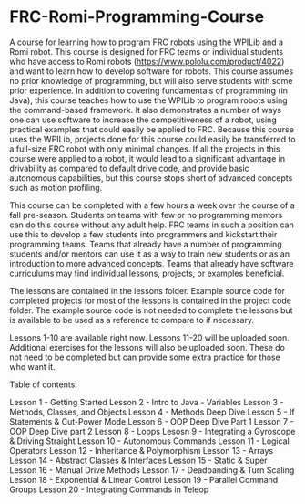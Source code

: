 # FRC-Romi-Programming-Course
A course for learning how to program FRC robots using the WPILib and a Romi robot. This course is designed for FRC teams or individual students who have access to Romi robots (https://www.pololu.com/product/4022) and want to learn how to develop software for robots. This course assumes no prior knowledge of programming, but will also serve students with some prior experience. In addition to covering fundamentals of programming (in Java), this course teaches how to use the WPILib to program robots using the command-based framework. It also demonstrates a number of ways one can use software to increase the competitiveness of a robot, using practical examples that could easily be applied to FRC. Because this course uses the WPILib, projects done for this course could easily be transferred to a full-size FRC robot with only minimal changes. If all the projects in this course were applied to a robot, it would lead to a significant advantage in drivability as compared to default drive code, and provide basic autonomous capabilities, but this course stops short of advanced concepts such as motion profiling.

This course can be completed with a few hours a week over the course of a fall pre-season. Students on teams with few or no programming mentors can do this course without any adult help. FRC teams in such a position can use this to develop a few students into programmers and kickstart their programming teams. Teams that already have a number of programming students and/or mentors can use it as a way to train new students or as an introduction to more advanced concepts. Teams that already have software curriculums may find individual lessons, projects, or examples beneficial.

The lessons are contained in the lessons folder. Example source code for completed projects for most of the lessons is contained in the project code folder. The example source code is not needed to complete the lessons but is available to be used as a reference to compare to if necessary.

Lessons 1-10 are available right now. Lessons 11-20 will be uploaded soon. Additional exercises for the lessons will also be uploaded soon. These do not need to be completed but can provide some extra practice for those who want it.

Table of contents:

Lesson 1 - Getting Started
Lesson 2 - Intro to Java - Variables
Lesson 3 - Methods, Classes, and Objects
Lesson 4 - Methods Deep Dive
Lesson 5 - If Statements & Cut-Power Mode
Lesson 6 - OOP Deep Dive Part 1
Lesson 7 - OOP Deep Dive part 2
Lesson 8 - Loops
Lesosn 9 - Integrating a Gyroscope & Driving Straight
Lesson 10 - Autonomous Commands
Lesson 11 - Logical Operators
Lesson 12 - Inheritance & Polymorphism
Lesson 13 - Arrays
Lesson 14 - Abstract Classes & Interfaces
Lesson 15 - Static & Super
Lesson 16 - Manual Drive Methods
Lesson 17 - Deadbanding & Turn Scaling
Lesson 18 - Exponential & Linear Control
Lesson 19 - Parallel Command Groups
Lesson 20 - Integrating Commands in Teleop
